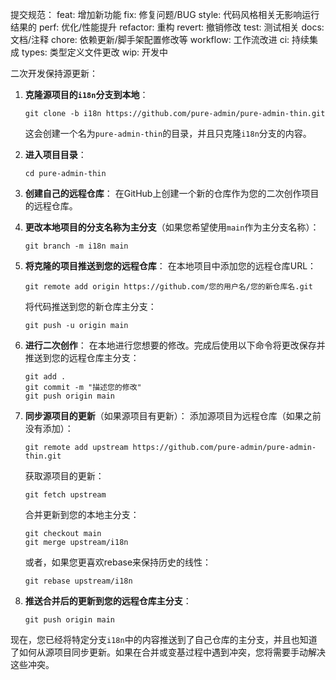提交规范：
feat: 增加新功能
fix: 修复问题/BUG
style: 代码风格相关无影响运行结果的
perf: 优化/性能提升
refactor: 重构
revert: 撤销修改
test: 测试相关
docs: 文档/注释
chore: 依赖更新/脚手架配置修改等
workflow: 工作流改进
ci: 持续集成
types: 类型定义文件更改
wip: 开发中

二次开发保持源更新：

1. **克隆源项目的`i18n`分支到本地**：

   ```
   git clone -b i18n https://github.com/pure-admin/pure-admin-thin.git
   ```

   这会创建一个名为`pure-admin-thin`的目录，并且只克隆`i18n`分支的内容。

2. **进入项目目录**：

   ```
   cd pure-admin-thin
   ```

3. **创建自己的远程仓库**：
   在GitHub上创建一个新的仓库作为您的二次创作项目的远程仓库。

4. **更改本地项目的分支名称为主分支**（如果您希望使用`main`作为主分支名称）：

   ```
   git branch -m i18n main
   ```

5. **将克隆的项目推送到您的远程仓库**：
   在本地项目中添加您的远程仓库URL：

   ```
   git remote add origin https://github.com/您的用户名/您的新仓库名.git
   ```

   将代码推送到您的新仓库主分支：

   ```
   git push -u origin main
   ```

6. **进行二次创作**：
   在本地进行您想要的修改。完成后使用以下命令将更改保存并推送到您的远程仓库主分支：

   ```
   git add .
   git commit -m "描述您的修改"
   git push origin main
   ```

7. **同步源项目的更新**（如果源项目有更新）：
   添加源项目为远程仓库（如果之前没有添加）：

   ```
   git remote add upstream https://github.com/pure-admin/pure-admin-thin.git
   ```

   获取源项目的更新：

   ```
   git fetch upstream
   ```

   合并更新到您的本地主分支：

   ```
   git checkout main
   git merge upstream/i18n
   ```

   或者，如果您更喜欢rebase来保持历史的线性：

   ```
   git rebase upstream/i18n
   ```

8. **推送合并后的更新到您的远程仓库主分支**：
   ```
   git push origin main
   ```

现在，您已经将特定分支`i18n`中的内容推送到了自己仓库的主分支，并且也知道了如何从源项目同步更新。如果在合并或变基过程中遇到冲突，您将需要手动解决这些冲突。
